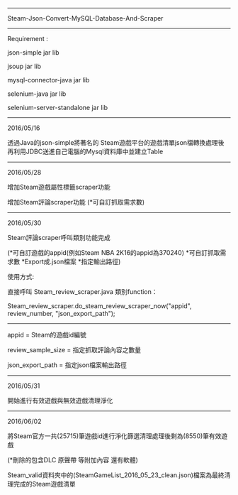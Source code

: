 ------------------------------------------------

Steam-Json-Convert-MySQL-Database-And-Scraper

------------------------------------------------

Requirement :

json-simple jar lib

jsoup jar lib

mysql-connector-java jar lib

selenium-java jar lib

selenium-server-standalone jar lib

------------------------------------------------

2016/05/16

透過Java的json-simple將著名的
Steam遊戲平台的遊戲清單json檔轉換處理後
再利用JDBC送進自己電腦的Mysql資料庫中並建立Table

------------------------------------------------

2016/05/28

增加Steam遊戲屬性標籤scraper功能

增加Steam評論scraper功能 (*可自訂抓取需求數)

------------------------------------------------

2016/05/30

Steam評論scraper呼叫類別功能完成 

(*可自訂遊戲的appid(例如Steam NBA 2K16的appid為370240) *可自訂抓取需求數 *Export成.json檔案 *指定輸出路徑)

使用方式:

直接呼叫 Steam_review_scraper.java 類別function：

Steam_review_scraper.do_steam_review_scraper_now("appid", review_number, "json_export_path");

------------------------------------------------

appid = Steam的遊戲id編號

review_sample_size = 指定抓取評論內容之數量

json_export_path = 指定json檔案輸出路徑

------------------------------------------------

2016/05/31

開始進行有效遊戲與無效遊戲清理淨化

------------------------------------------------

2016/06/02

將Steam官方一共(25715)筆遊戲id進行淨化篩選清理處理後剩為(8550)筆有效遊戲

(*刪除的包含DLC 原聲帶 等附加內容 還有軟體)

Steam_valid資料夾中的(SteamGameList_2016_05_23_clean.json)檔案為最終清理完成的Steam遊戲清單